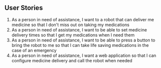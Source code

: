 ## User Stories

1. As a person in need of assistance, I want to a robot that can deliver me medicine so that I don't miss out on taking my medications
2. As a person in need of assistance, I want to be able to set medicine delivery times so that I get my medications when I need them
3. As a person in need of assistance, I want to be able to press a button to bring the robot to me so that I can take life saving medications in the case of an emergency
4. As a person in need of assistance, I want a web application so that I can configure medicine delivery and call the robot when needed
